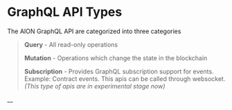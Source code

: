 # GraphQL API Types

The AION GraphQL API are categorized into three categories

> **Query** - All read-only operations
>
> **Mutation** - Operations which change the state in the blockchain
>
> **Subscription** - Provides GraphQL subscription support for events.  Example: Contract events. This apis can be called through websocket.  _\(This type of apis are in experimental stage now\)_

\_\_

